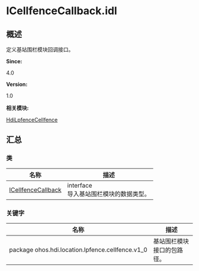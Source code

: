 # ICellfenceCallback.idl


## 概述

定义基站围栏模块回调接口。

**Since:**

4.0

**Version:**

1.0

**相关模块:**

[HdiLpfenceCellfence](_hdi_lpfence_cellfence.md)


## 汇总


### 类

  | 名称 | 描述 | 
| -------- | -------- |
| [ICellfenceCallback](interface_i_cellfence_callback.md) | interface<br/>导入基站围栏模块的数据类型。 | 


### 关键字

  | 名称 | 描述 | 
| -------- | -------- |
| package&nbsp;ohos.hdi.location.lpfence.cellfence.v1_0 | 基站围栏模块接口的包路径。 | 
